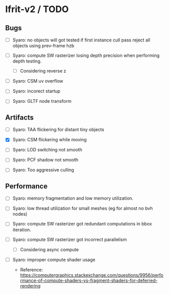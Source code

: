 # Ifrit-v2 /  TODO 

## Bugs

- [ ] Syaro: no objects will got tested if first instance cull pass reject all objects using prev-frame hzb
- [ ] Syaro: compute SW rasterizer losing depth precision when performing depth testing.
  - [ ] Considering reverse z
- [ ] Syaro: CSM uv overflow
- [ ] Syaro: incorect startup
- [ ] Syaro: GLTF node transform


## Artifacts

- [ ] Syaro: TAA flickering for distant tiny objects
- [x] Syaro: CSM flickering while moving  
- [ ] Syaro: LOD switching not smooth
- [ ] Syaro: PCF shadow not smooth
- [ ] Syaro: Too aggressive culling


## Performance

- [ ] Syaro: memory fragmentation and low memory utilization.

- [ ] Syaro: low thread utilization for small meshes (eg for almost no bvh nodes)

- [ ] Syaro: compute SW rasterizer got redundant computations in bbox iteration.

- [ ] Syaro: compute SW rasterizer got incorrect parallelism

    - [ ] Considering async compute

- [ ] Syaro: improper compute shader usage
    - Reference: https://computergraphics.stackexchange.com/questions/9956/performance-of-compute-shaders-vs-fragment-shaders-for-deferred-rendering

    